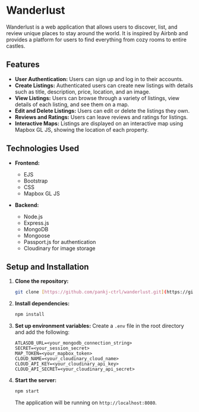 # Wanderlust

Wanderlust is a web application that allows users to discover, list, and review unique places to stay around the world. It is inspired by Airbnb and provides a platform for users to find everything from cozy rooms to entire castles.

## Features

* **User Authentication:** Users can sign up and log in to their accounts.
* **Create Listings:** Authenticated users can create new listings with details such as title, description, price, location, and an image.
* **View Listings:** Users can browse through a variety of listings, view details of each listing, and see them on a map.
* **Edit and Delete Listings:** Users can edit or delete the listings they own.
* **Reviews and Ratings:** Users can leave reviews and ratings for listings.
* **Interactive Maps:** Listings are displayed on an interactive map using Mapbox GL JS, showing the location of each property.

## Technologies Used

* **Frontend:**
    * EJS
    * Bootstrap
    * CSS
    * Mapbox GL JS

* **Backend:**
    * Node.js
    * Express.js
    * MongoDB
    * Mongoose
    * Passport.js for authentication
    * Cloudinary for image storage

## Setup and Installation

1.  **Clone the repository:**
    ```bash
    git clone [https://github.com/pankj-ctrl/wanderlust.git](https://github.com/pankj-ctrl/wanderlust.git)
    ```
2.  **Install dependencies:**
    ```bash
    npm install
    ```
3.  **Set up environment variables:**
    Create a `.env` file in the root directory and add the following:
    ```
    ATLASDB_URL=<your_mongodb_connection_string>
    SECRET=<your_session_secret>
    MAP_TOKEN=<your_mapbox_token>
    CLOUD_NAME=<your_cloudinary_cloud_name>
    CLOUD_API_KEY=<your_cloudinary_api_key>
    CLOUD_API_SECRET=<your_cloudinary_api_secret>
    ```
4.  **Start the server:**
    ```bash
    npm start
    ```
    The application will be running on `http://localhost:8080`.
